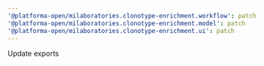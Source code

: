 ```yaml
---
'@platforma-open/milaboratories.clonotype-enrichment.workflow': patch
'@platforma-open/milaboratories.clonotype-enrichment.model': patch
'@platforma-open/milaboratories.clonotype-enrichment.ui': patch
---
```


Update exports
